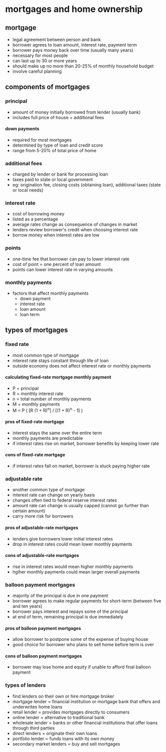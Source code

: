# mortgages and home ownership

## mortgage
* legal agreement between person and bank
* borrower agrees to loan amount, interest rate, payment term
* borrower pays money back over time (usually many years)
* necessary for most people
* can last up to 30 or more years
* should make up no more than 20-25% of monthly household budget
* involve careful planning

## components of mortgages
### principal
* amount of money initially borrowed from lender (usually bank)
* includes full price of house + additional fees
#### down payments
* required for most mortgages
* determined by type of loan and credit score
* range from 5-20% of total price of home
### additional fees
* charged by lender or bank for processing loan
* taxes paid to state or local government
* eg: origination fee, closing costs (obtaining loan), additional taxes (state or local needs)
### interest rate
* cost of borrowing money
* listed as a percentage
* average rates change as consequence of changes in market
* lenders review borrower's credit when choosing interest rate
* borrow money when interest rates are low
### points
* one-time fee that borrower can pay to lower interest rate
* cost of point = one percent of loan amount
* points can lower interest rate in varying amounts
### monthly payments
* factors that affect monthly payments
    * down payment
    * interest rate
    * loan amount
    * loan term

## types of mortgages

### fixed rate
* most common type of mortgage
* interest rate stays constant through life of loan
* outside economy does not affect interest rate or monthly payments
#### calculating fixed-rate mortgage monthly payment
* P = principal
* R = monthly interest rate
* n = total number of monthly payments
* M = monthly payments
* M = P ( [R (1 + R)<sup>n</sup>] / [(1 + R)<sup>n</sup> - 1] )
#### pros of fixed-rate mortgage
* interest stays the same over the entire term
* monthly payments are predictable
* if interest rates rise on market, borrower benefits by keeping lower rate
#### cons of fixed-rate mortgage
* if interest rates fall on market, borrower is stuck paying higher rate

### adjustable rate
* another common type of mortgage
* interest rate can change on yearly basis
* changes often tied to federal reserve interest rates
* amount rate can change is usually capped (cannot go further than certain amount)
* carry more risk for borrowers
#### pros of adjustable-rate mortgages
* lenders give borrowers lower initial interest rates
* drop in interest rates could mean lower monthly payments
#### cons of adjustable-rate mortgages
* rise in interest rates would mean higher monthly payments
* hgiher monthly payments could mean larger overall payments

### balloon payment mortgages
* majority of the principal is due in one payment
* borrower agrees to make regular payments for short-term (between five and ten years)
* borrower pays interest and repays some of the principal
* at end of term, remaining principal is due immediately
#### pros of balloon payment mortgages
* allow borrower to postpone some of the expense of buying house
* good choice for borrower who plans to sell home before term is over
#### cons of balloon payment mortgages
* borrower may lose home and equity if unable to afford final balloon payment

### types of lenders
* find lenders on their own or hire mortgage broker
* mortgage lender = financial institution or mortgage bank that offers and underwrites home loans
* retail lender = provides mortgages directly to consumers
* online lender = alternative to traditional bank
* wholesale lender = banks or other financial institutions that offer loans through third parties
* direct lenders = originate their own loans
* portfolio lender = funds loans with its own money
* secondary market lenders = buy and sell mortgages